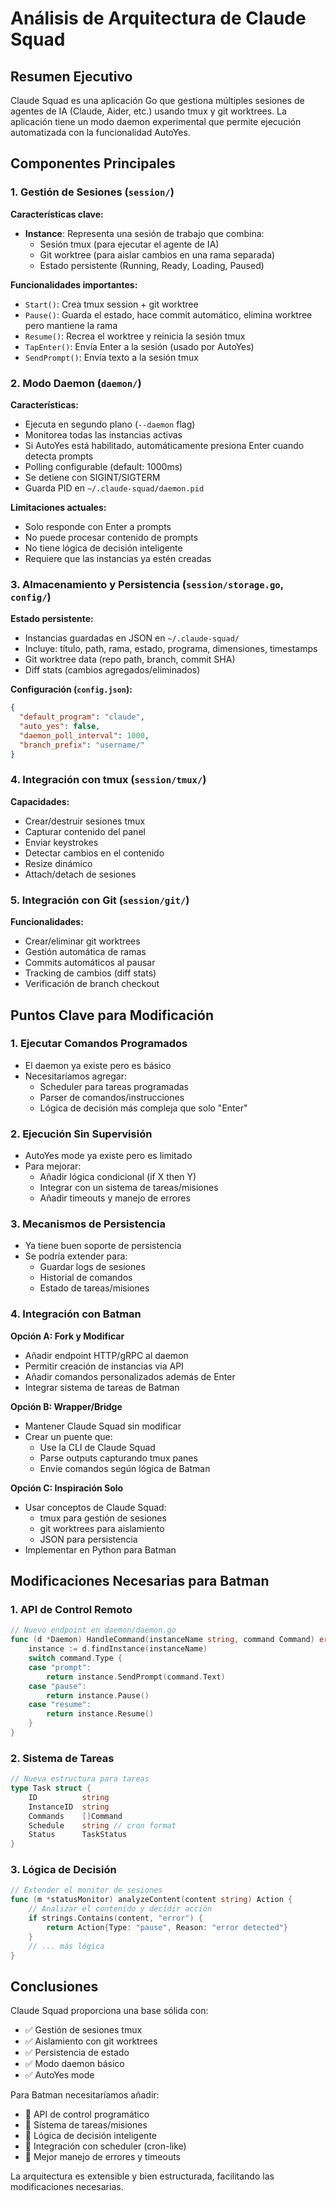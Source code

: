 # Análisis de Arquitectura de Claude Squad

## Resumen Ejecutivo

Claude Squad es una aplicación Go que gestiona múltiples sesiones de agentes de IA (Claude, Aider, etc.) usando tmux y git worktrees. La aplicación tiene un modo daemon experimental que permite ejecución automatizada con la funcionalidad AutoYes.

## Componentes Principales

### 1. Gestión de Sesiones (`session/`)

**Características clave:**
- **Instance**: Representa una sesión de trabajo que combina:
  - Sesión tmux (para ejecutar el agente de IA)
  - Git worktree (para aislar cambios en una rama separada)
  - Estado persistente (Running, Ready, Loading, Paused)
  
**Funcionalidades importantes:**
- `Start()`: Crea tmux session + git worktree
- `Pause()`: Guarda el estado, hace commit automático, elimina worktree pero mantiene la rama
- `Resume()`: Recrea el worktree y reinicia la sesión tmux
- `TapEnter()`: Envía Enter a la sesión (usado por AutoYes)
- `SendPrompt()`: Envía texto a la sesión tmux

### 2. Modo Daemon (`daemon/`)

**Características:**
- Ejecuta en segundo plano (`--daemon` flag)
- Monitorea todas las instancias activas
- Si AutoYes está habilitado, automáticamente presiona Enter cuando detecta prompts
- Polling configurable (default: 1000ms)
- Se detiene con SIGINT/SIGTERM
- Guarda PID en `~/.claude-squad/daemon.pid`

**Limitaciones actuales:**
- Solo responde con Enter a prompts
- No puede procesar contenido de prompts
- No tiene lógica de decisión inteligente
- Requiere que las instancias ya estén creadas

### 3. Almacenamiento y Persistencia (`session/storage.go`, `config/`)

**Estado persistente:**
- Instancias guardadas en JSON en `~/.claude-squad/`
- Incluye: título, path, rama, estado, programa, dimensiones, timestamps
- Git worktree data (repo path, branch, commit SHA)
- Diff stats (cambios agregados/eliminados)

**Configuración (`config.json`):**
```json
{
  "default_program": "claude",
  "auto_yes": false,
  "daemon_poll_interval": 1000,
  "branch_prefix": "username/"
}
```

### 4. Integración con tmux (`session/tmux/`)

**Capacidades:**
- Crear/destruir sesiones tmux
- Capturar contenido del panel
- Enviar keystrokes
- Detectar cambios en el contenido
- Resize dinámico
- Attach/detach de sesiones

### 5. Integración con Git (`session/git/`)

**Funcionalidades:**
- Crear/eliminar git worktrees
- Gestión automática de ramas
- Commits automáticos al pausar
- Tracking de cambios (diff stats)
- Verificación de branch checkout

## Puntos Clave para Modificación

### 1. **Ejecutar Comandos Programados**
- El daemon ya existe pero es básico
- Necesitaríamos agregar:
  - Scheduler para tareas programadas
  - Parser de comandos/instrucciones
  - Lógica de decisión más compleja que solo "Enter"

### 2. **Ejecución Sin Supervisión**
- AutoYes mode ya existe pero es limitado
- Para mejorar:
  - Añadir lógica condicional (if X then Y)
  - Integrar con un sistema de tareas/misiones
  - Añadir timeouts y manejo de errores

### 3. **Mecanismos de Persistencia**
- Ya tiene buen soporte de persistencia
- Se podría extender para:
  - Guardar logs de sesiones
  - Historial de comandos
  - Estado de tareas/misiones

### 4. **Integración con Batman**

**Opción A: Fork y Modificar**
- Añadir endpoint HTTP/gRPC al daemon
- Permitir creación de instancias via API
- Añadir comandos personalizados además de Enter
- Integrar sistema de tareas de Batman

**Opción B: Wrapper/Bridge**
- Mantener Claude Squad sin modificar
- Crear un puente que:
  - Use la CLI de Claude Squad
  - Parse outputs capturando tmux panes
  - Envíe comandos según lógica de Batman

**Opción C: Inspiración Solo**
- Usar conceptos de Claude Squad:
  - tmux para gestión de sesiones
  - git worktrees para aislamiento
  - JSON para persistencia
- Implementar en Python para Batman

## Modificaciones Necesarias para Batman

### 1. **API de Control Remoto**
```go
// Nuevo endpoint en daemon/daemon.go
func (d *Daemon) HandleCommand(instanceName string, command Command) error {
    instance := d.findInstance(instanceName)
    switch command.Type {
    case "prompt":
        return instance.SendPrompt(command.Text)
    case "pause":
        return instance.Pause()
    case "resume":
        return instance.Resume()
    }
}
```

### 2. **Sistema de Tareas**
```go
// Nueva estructura para tareas
type Task struct {
    ID          string
    InstanceID  string
    Commands    []Command
    Schedule    string // cron format
    Status      TaskStatus
}
```

### 3. **Lógica de Decisión**
```go
// Extender el monitor de sesiones
func (m *statusMonitor) analyzeContent(content string) Action {
    // Analizar el contenido y decidir acción
    if strings.Contains(content, "error") {
        return Action{Type: "pause", Reason: "error detected"}
    }
    // ... más lógica
}
```

## Conclusiones

Claude Squad proporciona una base sólida con:
- ✅ Gestión de sesiones tmux
- ✅ Aislamiento con git worktrees
- ✅ Persistencia de estado
- ✅ Modo daemon básico
- ✅ AutoYes mode

Para Batman necesitaríamos añadir:
- 🔧 API de control programático
- 🔧 Sistema de tareas/misiones
- 🔧 Lógica de decisión inteligente
- 🔧 Integración con scheduler (cron-like)
- 🔧 Mejor manejo de errores y timeouts

La arquitectura es extensible y bien estructurada, facilitando las modificaciones necesarias.
